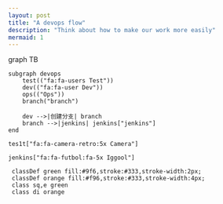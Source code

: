 ```yaml
---
layout: post
title: "A devops flow"
description: "Think about how to make our work more easily"
mermaid: 1
---
```


<div class="mermaid">
graph TB
	
	subgraph devops
		test(("fa:fa-users Test"))
		dev(("fa:fa-user Dev"))
		ops(("Ops"))
		branch("branch")

		dev -->|创建分支| branch
		branch -->|jenkins| jenkins["jenkins"]
	end
	
	tes1t["fa:fa-camera-retro:5x Camera"]

	jenkins["fa:fa-futbol:fa-5x Iggool"]

     classDef green fill:#9f6,stroke:#333,stroke-width:2px;
     classDef orange fill:#f96,stroke:#333,stroke-width:4px;
     class sq,e green
     class di orange

</div>




